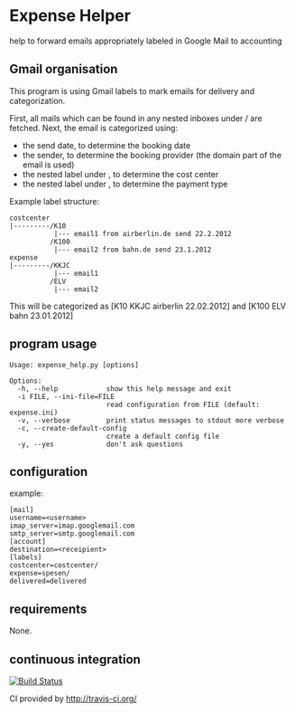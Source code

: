 Expense Helper
==============
help to forward emails appropriately labeled in Google Mail to accounting

Gmail organisation
------------------

This program is using Gmail labels to mark emails for delivery and categorization.

First, all mails which can be found in any nested inboxes under <expense>/ are fetched. Next, the email is categorized using:
- the send date, to determine the booking date
- the sender, to determine the booking provider (the domain part of the email is used)
- the nested label under <costcenter>, to determine the cost center
- the nested label under <expense>, to determine the payment type

Example label structure:

	costcenter
	|---------/K10
	           |--- email1 from airberlin.de send 22.2.2012
	          /K100
	           |--- email2 from bahn.de send 23.1.2012
	expense
	|---------/KKJC
	           |--- email1
	          /ELV
	           |--- email2
	           
This will be categorized as [K10 KKJC airberlin 22.02.2012] and [K100 ELV bahn 23.01.2012]

program usage
-------------
	Usage: expense_help.py [options]
	
	Options:
	  -h, --help            show this help message and exit
	  -i FILE, --ini-file=FILE
	                        read configuration from FILE (default: expense.ini)
	  -v, --verbose         print status messages to stdout more verbose
	  -c, --create-default-config
	                        create a default config file
	  -y, --yes             don't ask questions
	                        
configuration
-------------

example:
	
	[mail]
	username=<username>
	imap_server=imap.googlemail.com
	smtp_server=smtp.googlemail.com
	[account]
	destination=<receipient>
	[labels]
	costcenter=costcenter/
	expense=spesen/
	delivered=delivered


requirements
------------
None.

continuous integration
----------------------
[![Build Status](https://secure.travis-ci.org/dachrisch/expense_helper.png?branch=master)](http://travis-ci.org/dachrisch/expense_helper)

CI provided by http://travis-ci.org/
